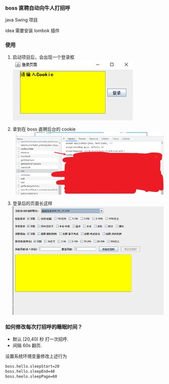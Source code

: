 ### boss 直聘自动向牛人打招呼

java Swing 项目

idea 需要安装 lombok 插件


### 使用
1. 启动项目后，会出现一个登录框
![登录框](image/login.png)

2. 拿到在 boss 直聘后台的 cookie
![cookie](image/cookie.png)

3. 登录后的页面长这样
![cookie](image/main.png)


### 如何修改每次打招呼的睡眠时间？
+ 默认 [20,40) 秒  打一次招呼.  
+ 间隔 60s 翻页.

设置系统环境变量修改上述行为
```properties
boss.hello.sleepStart=20
boss.hello.sleepEnd=40
boss.heelo.sleepPage=60
```